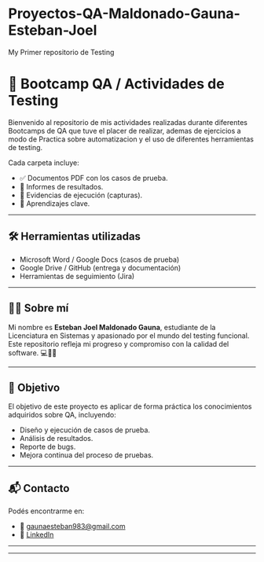 # Proyectos-QA-Maldonado-Gauna-Esteban-Joel
My Primer repositorio de Testing

# 🧪 Bootcamp QA / Actividades de Testing

Bienvenido al repositorio de mis actividades realizadas durante diferentes Bootcamps de QA que tuve el placer de realizar, ademas de ejercicios a modo de Practica sobre automatizacion y el uso de diferentes herramientas de testing.

Cada carpeta incluye:

- ✅ Documentos PDF con los casos de prueba.
- 📝 Informes de resultados.
- 📸 Evidencias de ejecución (capturas).
- 🧠 Aprendizajes clave.

---

## 🛠️ Herramientas utilizadas

- Microsoft Word / Google Docs (casos de prueba)
- Google Drive / GitHub (entrega y documentación)
- Herramientas de seguimiento (Jira) 

---

## 👨‍💻 Sobre mí

Mi nombre es **Esteban Joel Maldonado Gauna**, estudiante de la Licenciatura en Sistemas y apasionado por el mundo del testing funcional. Este repositorio refleja mi progreso y compromiso con la calidad del software. 💻🕵️‍♂️

---

## 🚀 Objetivo

El objetivo de este proyecto es aplicar de forma práctica los conocimientos adquiridos sobre QA, incluyendo:

- Diseño y ejecución de casos de prueba.
- Análisis de resultados.
- Reporte de bugs.
- Mejora continua del proceso de pruebas.

---

## 📬 Contacto

Podés encontrarme en:

- 📧 gaunaesteban983@gmail.com
- 💼 [LinkedIn](https://www.linkedin.com/in/esteban-joel-maldonado-gauna-qa) 

---

---
